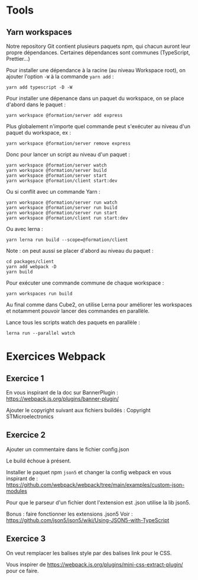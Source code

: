 # Tools

## Yarn workspaces

Notre repository Git contient plusieurs paquets npm, qui chacun auront leur propre dépendances. Certaines dépendances sont communes (TypeScript, Prettier...)

Pour installer une dépendance à la racine (au niveau Workspace root), on ajouter l'option `-W` à la commande `yarn add` :

```
yarn add typescript -D -W
```

Pour installer une dépenance dans un paquet du workspace, on se place d'abord dans le paquet :

```
yarn workspace @formation/server add express
```

Plus globalement n'importe quel commande peut s'exécuter au niveau d'un paquet du workspace, ex :

```
yarn workspace @formation/server remove express
```

Donc pour lancer un script au niveau d'un paquet :

```
yarn workspace @formation/server watch
yarn workspace @formation/server build
yarn workspace @formation/server start
yarn workspace @formation/client start:dev
```

Ou si conflit avec un commande Yarn :

```
yarn workspace @formation/server run watch
yarn workspace @formation/server run build
yarn workspace @formation/server run start
yarn workspace @formation/client run start:dev
```

Ou avec lerna :

```
yarn lerna run build --scope=@formation/client
```

Note : on peut aussi se placer d'abord au niveau du paquet :

```
cd packages/client
yarn add webpack -D
yarn build
```

Pour exécuter une commande commune de chaque workspace :

```
yarn workspaces run build
```

Au final comme dans Cube2, on utilise Lerna pour améliorer les workspaces
et notamment pouvoir lancer des commandes en parallèle.

Lance tous les scripts watch des paquets en parallèle :

```
lerna run --parallel watch
```

# Exercices Webpack

## Exercice 1

En vous inspirant de la doc sur BannerPlugin : https://webpack.js.org/plugins/banner-plugin/

Ajouter le copyright suivant aux fichiers buildés : Copyright STMicroelectronics

## Exercice 2

Ajouter un commentaire dans le fichier config.json

Le build échoue à présent.

Installer le paquet npm `json5` et changer la config webpack en vous inspirant de : https://github.com/webpack/webpack/tree/main/examples/custom-json-modules

Pour que le parseur d'un fichier dont l'extension est .json utilise la lib json5.

Bonus : faire fonctionner les extensions .json5
Voir : https://github.com/json5/json5/wiki/Using-JSON5-with-TypeScript


## Exercice 3

On veut remplacer les balises style par des balises link pour le CSS.

Vous inspirer de https://webpack.js.org/plugins/mini-css-extract-plugin/ pour ce faire.
